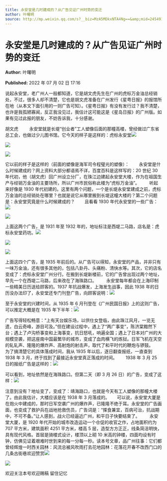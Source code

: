 ```yaml
---
title: 永安堂是几时建成的？从广告见证广州时势的变迁
author: 叶曙明
source: http://mp.weixin.qq.com/s?__biz=MzA5MDkxNTA4Ng==&amp;mid=2454912405&amp;idx=1&amp;sn=3d98a0d29d7f32a1ee563722b389edcd&amp;chksm=87a235f4b0d5bce215b1dc600a997e7604a529b9b6ce1d79eb879698a7e3465f9cbfa2f270a9#rd
---
```


# 永安堂是几时建成的？从广告见证广州时势的变迁

**Author:** 叶曙明

**Published:** 2022 年 07 月 02 日 17:16

说起永安堂，老广州人一般都知道，它是胡文虎先生在广州的虎标万金油总经销处，不过，很多人却不清楚，它也是胡文虎准备在广州发行《星粤日报》的报馆所在地（从本文下面引用的一则广告可知）。《星粤日报》有没有发行过？我不清楚，也许是我孤陋寡闻，反正我没见过，我估计这可能这是《星岛日报》的广州版。如果有见过此报的朋友，不妨告诉我，十分感谢。

胡文虎         永安堂就是长堤“创业者”工人塑像后面的那幢高楼，曾经做过广东省总工会，也做过少儿图书馆。它今天的样子是这样的：虎标永安堂![](https://mmbiz.qpic.cn/mmbiz_jpg/PJWG74pLsMYazIDG7sxPib7Cx36bmyn9NibArFzzXK531Kv6Hib9lkLicYDD61KzSia77VCFZxM4l0Siab4Qomjb3ibFA/640)

![](https://mmbiz.qpic.cn/mmbiz_png/Ljib4So7yuWiaRpDZggc9bNYiaUgW8wHdYY5sz2cPNCIm72EkgSry8c31AqNPGBTuCoibser2TBsuoNbGSoFBlPibUA/640?wx_fmt=png)

![](https://mmbiz.qpic.cn/mmbiz_jpg/PJWG74pLsMYazIDG7sxPib7Cx36bmyn9Nu5VrDmmIkYjcSHjCgzH5K7XEuiaEs7Sib77OibM3QDbNbC2YvALhxkLJQ/640)

它以前的样子是这样的（前面的塑像是海军司令程璧光的塑像）：        永安堂是什么时候建成的？网上资料大部分都语焉不详，百度百科是这样写的：20 世纪 30 年代初，他（胡文虎）回广州设立分厂，在珠江边建起永安堂大楼，作为在祖国生产与经销万金油的主要场所，所以广州市民俗称此楼为“虎标万金油”。        听起来好像是 1930 年代初建的。这里有两个问题，一个是长堤永安堂建成之前，虎标万金油的总经销处在哪里？也就是说它从哪里搬到长堤这幢大楼的？第二个问题是：永安堂究竟是什么时候建成的？        且看看 1930 年代永安堂的一些广告：![](https://mmbiz.qpic.cn/mmbiz_jpg/PJWG74pLsMYazIDG7sxPib7Cx36bmyn9NS7qOlXMU9jS1Ejdu5Bicsfov8pANia59sICKVvcEHia7BeX1mr6109t4Q/640)

![](https://mmbiz.qpic.cn/mmbiz_jpg/PJWG74pLsMYazIDG7sxPib7Cx36bmyn9NrYN35iaeshWzQVdXLtSTdtM3LdHictVOicFYmvSxnlS3lVh2P16gewfxg/640?wx_fmt=jpeg)

上面这两个广告，是 1931 年至 1932 年的，地址标注是西堤二马路，店名是：虎标永安堂药坊。![](https://mmbiz.qpic.cn/mmbiz_jpg/PJWG74pLsMYazIDG7sxPib7Cx36bmyn9N79ze49HWQdOXwF8W7haHW8UK2r4BQ5Wczlc9LjDaIVhnk3MqzpNONg/640?wx_fmt=jpeg)

![](https://mmbiz.qpic.cn/mmbiz_jpg/PJWG74pLsMYazIDG7sxPib7Cx36bmyn9NCwI9GrNVuKOxicrV4toia6UW6xMW08tXLDv3bh3ZOgvscyecFtt7Jo3w/640)

![](https://mmbiz.qpic.cn/mmbiz_jpg/PJWG74pLsMYazIDG7sxPib7Cx36bmyn9N9pctYaGJPIGIGJSu0Ft0HbPoprdMh8TbGXkuCBXKYzNvP1zdj9elnQ/640)

上面这四个广告，是 1935 年前后的。从广告可以得知，永安堂的产品，并非只有一味万金油，还有很多其他的，包括八卦丹、头痛粉、清快水等。其次，它的店名变成了：虎标永安堂广州分行。在搬到长堤新楼前，它的广告曾出现过两个地址，早先一个在西堤二马路，后来改在了海珠路口。        永安堂每年都会在上海印制一些精美日历送给顾客的。1937 年抗战爆发，上海发生战事，因此 1938 年的日历没办法印了，永安堂还专门刊登广告，向顾客说明：![](https://mmbiz.qpic.cn/mmbiz_jpg/PJWG74pLsMYazIDG7sxPib7Cx36bmyn9NTMvjfmpiaeoF9cbyUnUFtKetlicC8gRQOQYmPTdEY4AhzoaAIHiboOLVg/640)

至于永安堂的兴建时间，从 1935 年 6 月刊登在《广州民国日报》上的这则广告，可以推定大概是在 1935 年下半年：![](https://mmbiz.qpic.cn/mmbiz_jpg/PJWG74pLsMYazIDG7sxPib7Cx36bmyn9NqwuFBVv2hrzpG0TkzMMQmBCJJdcQGp1voUkAhiajazkfoyUgEib4T4JQ/640)

广告写得轻松畅意：“上有天台娱乐场，以供仕女登临，由此珠江风月，一览无遗，白云奇峰，游目可及。”但在建设过程中，遇上了“两广事变”，陈济棠黯然下台；遇上了卢沟桥事变和上海事变，抗日怒吼，响遍全国；遇上了日本对广州的大规模空袭，把这座南中国最繁华的城市，变成了血肉横飞的炼狱。日军飞机在天空的轧轧声、隆隆的爆炸声、高射炮的射击声，取代了和平时代的鞭炮与锣鼓。      为了搞清楚它的具体落成时间，我从 1935 年以后，逐日翻查报纸，一直查到 1938 年 3 月，终于找到了最接近永安堂真正落成的时间。       1938 年 3 月 25 日的报纸广告是这样的：![](https://mmbiz.qpic.cn/mmbiz_jpg/PJWG74pLsMYazIDG7sxPib7Cx36bmyn9N2mmAGrt6tWiaI1FVX63umPKdZE4SoXfYmzsUib6TSOy9zXZ7JDiaQJIIA/640)

可以看到，地址依然是在海珠路口。但第二天（即 3 月 26 日）的广告，变成了这样：![](https://mmbiz.qpic.cn/mmbiz_jpg/PJWG74pLsMYazIDG7sxPib7Cx36bmyn9NficbdSWbR9BgQic75btFW6hAM6ruFUrDtfDvAMgfBnH2noUXTfbv8h0w/640)

注意到没有？地址变了，变成了：靖海路口，也就是今天有工人塑像的那幢大楼了。由此我估计，大楼应该是在 1938 年 3 月落成的。      可以说，永安堂大厦是在炮火中建成的，那时日军空袭广州的爆炸声，已隆隆不绝于耳。永安堂的广告画面，也变成了救护兵在战地抢救伤员，广告词是：“搽食兼宜，百病可治，抗战期中，不可不备。”让人感到，战火已经逼近广州，和平日子快要结束了。        永安堂大厦，是 1920 年代开始的城市改造运动一个仓促的收官之作，占地面积约为 707 平方米，建筑面积 4251 平方米，楼高 5 层，造型方方正正，线条简洁明快，具有现代风格。首层是骑楼式设计，楼顶以上砌 10 米高的钟楼，四面均设有时钟，仿佛见证着艰难时世到来的每一分每一秒。读本号文章，品广州往事：它们都曾经辉煌一时西关园林：风流总被风吹雨打去花地园林：花落花开春不改西门口的几条古街巷欢迎赞赏![](https://mmbiz.qpic.cn/mmbiz_jpg/PJWG74pLsMYazIDG7sxPib7Cx36bmyn9NuRZ169gEk1OQr0nG5SiaN0fllvKhsDQibFNnBudjb2whpt3EAL1EMpzw/640)

![](https://mmbiz.qpic.cn/mmbiz_jpg/PJWG74pLsMYazIDG7sxPib7Cx36bmyn9Noel7Y8DnoibZp0cAoMAyy4JHXUBRca6wOgQDpBiazoP0OZVbuu4Gofibw/640)

欢迎关注本号欢迎赐稿 留住记忆
